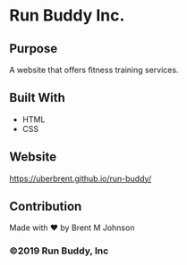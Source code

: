 # Run Buddy Inc.

## Purpose
A website that offers fitness training services.

## Built With
* HTML
* CSS

## Website
https://uberbrent.github.io/run-buddy/

## Contribution
Made with ❤️ by Brent M Johnson

### &copy;2019 Run Buddy, Inc
